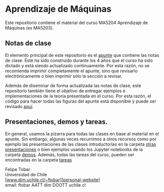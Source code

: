 # Aprendizaje de Máquinas

Este repositorio contiene el material del curso MA5204 Aprendizaje de Máquinas (ex MA5203). 

## Notas de clase

El elemento principal de este repositorio es el [apunte](./notas_de_clase.pdf) que contiene las notas de clase. Éste ha sido construido durante los 4 años que el curso ha sido dictado y está siendo actualizado continuamente. Por esta razón, no se recomienda imprimir completamente el apunte, sino que revisarlo electrónicamente o bien imprimir sólo la sección a revisar. 

Además de diseminar de forma actualizada las notas de clase, este repositorio también tiene el objetivo de entregar ejemplos e implementaciones de la teoría presentada en el curso. Por esta razón, el código para hacer todas las figuras del apunte está disponible y puede ser revisado [aquí][notebook].

## Presentaciones, demos y tareas. 

En general, usamos la pizarra para todas las clases en base al material en el apunte. Sin embargo, algunas veces recurrimos a otros recursos como por ejemplo las presentaciones de las clases introductorias en la carpeta [otras presentaciones][otras-p] o bien ejemplos usando los Jupyter notebooks de la carpeta [demos][demos-JN]. Además, todas las tareas del curso, pueden ser encontradas en la carpeta [tareas][tareas-f]






Felipe Tobar  
Universidad de Chile  
[www.dim.uchile.cl/~ftobar][personal-website]  
email: ftobar AATT dim DOOTT uchile.cl 

[pdf]: https://github.com/GAMES-UChile/Curso-Aprendizaje-de-Maquinas/blob/master/notas_de_clase.pdf
[notebook]: https://github.com/GAMES-UChile/Curso-Aprendizaje-de-Maquinas/blob/master/img/Figuras.ipynb
[personal-website]: http://www.dim.uchile.cl/~ftobar/
[otras-p]: https://github.com/GAMES-UChile/Curso-Aprendizaje-de-Maquinas/tree/master/otras%20presentaciones
[demos-JN]: https://github.com/GAMES-UChile/Curso-Aprendizaje-de-Maquinas/tree/master/demos
[tareas-f]: https://github.com/GAMES-UChile/Curso-Aprendizaje-de-Maquinas/tree/master/tareas


